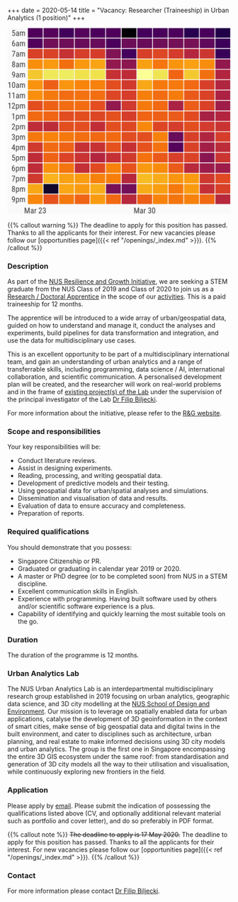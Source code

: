 +++
date = 2020-05-14
title = "Vacancy: Researcher (Traineeship) in Urban Analytics (1 position)"
+++

![](header.png)

{{% callout warning %}}
The deadline to apply for this position has passed.
Thanks to all the applicants for their interest.
For new vacancies please follow our [opportunities page]({{< ref "/openings/_index.md" >}}).
{{% /callout %}}

### Description

As part of the [NUS Resilience and Growth Initiative](http://www.nus.edu.sg/cfg/rg), we are seeking a STEM graduate from the NUS Class of 2019 and Class of 2020 to join us as a [Research / Doctoral Apprentice](http://www.nus.edu.sg/cfg/rg/traineeships/research) in the scope of our [activities](/projects/).
This is a paid traineeship for 12 months.

The apprentice will be introduced to a wide array of urban/geospatial data, guided on how to understand and manage it, conduct the analyses and experiments, build pipelines for data transformation and integration, and use the data for multidisciplinary use cases.

This is an excellent opportunity to be part of a multidisciplinary international team, and gain an understanding of urban analytics and a range of transferrable skills, including programming, data science / AI, international collaboration, and scientific communication.
A personalised development plan will be created, and the researcher will work on real-world problems and in the frame of [existing project(s) of the Lab](/projects/) under the supervision of the principal investigator of the Lab [Dr Filip Biljecki](/authors/filip/).

For more information about the initiative, please refer to the [R&G website](http://www.nus.edu.sg/cfg/rg/traineeships/).

### Scope and responsibilities

Your key responsibilities will be:

- Conduct literature reviews.
- Assist in designing experiments.
- Reading, processing, and writing geospatial data. 
- Development of predictive models and their testing.
- Using geospatial data for urban/spatial analyses and simulations.
- Dissemination and visualisation of data and results.
- Evaluation of data to ensure accuracy and completeness.
- Preparation of reports.


### Required qualifications

You should demonstrate that you possess:

- Singapore Citizenship or PR.
- Graduated or graduating in calendar year 2019 or 2020.
- A master or PhD degree (or to be completed soon) from NUS in a STEM discipline.
- Excellent communication skills in English.
- Experience with programming. Having built software used by others and/or scientific software experience is a plus.
- Capability of identifying and quickly learning the most suitable tools on the go.


### Duration

The duration of the programme is 12 months.

### Urban Analytics Lab

The NUS Urban Analytics Lab is an interdepartmental multidisciplinary research group established in 2019 focusing on urban analytics, geographic data science, and 3D city modelling at the [NUS School of Design and Environment](http://www.sde.nus.edu.sg).
Our mission is to leverage on spatially enabled data for urban applications, catalyse the development of 3D geoinformation in the context of smart cities, make sense of big geospatial data and digital twins in the built environment, and cater to disciplines such as architecture, urban planning, and real estate to make informed decisions using 3D city models and urban analytics.
The group is the first one in Singapore encompassing the entire 3D GIS ecosystem under the same roof: from standardisation and generation of 3D city models all the way to their utilisation and visualisation, while continuously exploring new frontiers in the field. 

### Application

Please apply by [email](mailto:filip@nus.edu.sg).
Please submit the indication of possessing the qualifications listed above (CV, and optionally additional relevant material such as portfolio and cover letter), and do so preferably in PDF format.

{{% callout note %}}
~~The deadline to apply is 17 May 2020.~~
The deadline to apply for this position has passed.
Thanks to all the applicants for their interest.
For new vacancies please follow our [opportunities page]({{< ref "/openings/_index.md" >}}).
{{% /callout %}}

### Contact

For more information please contact [Dr Filip Biljecki](/authors/filip).

